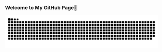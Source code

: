 ### Welcome to My GitHub Page👋
![snake svg](https://github.com/Haluk-Bilgic/Haluk-Bilgic/blob/output/github-contribution-grid-snake.svg)
<!--
**Haluk-Bilgic/Haluk-Bilgic** is a ✨ _special_ ✨ repository because its `README.md` (this file) appears on your GitHub profile.

Here are some ideas to get you started:

- 🔭 I’m currently working on ...
- 🌱 I’m currently learning ...
- 👯 I’m looking to collaborate on ...
- 🤔 I’m looking for help with ...
- 💬 Ask me about ...
- 📫 How to reach me: ...
- 😄 Pronouns: ...
- ⚡ Fun fact: ...
-->

